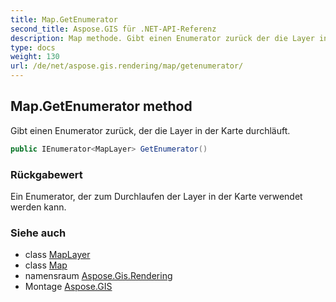 ```yaml
---
title: Map.GetEnumerator
second_title: Aspose.GIS für .NET-API-Referenz
description: Map methode. Gibt einen Enumerator zurück der die Layer in der Karte durchläuft.
type: docs
weight: 130
url: /de/net/aspose.gis.rendering/map/getenumerator/
---
```

## Map.GetEnumerator method

Gibt einen Enumerator zurück, der die Layer in der Karte durchläuft.

```csharp
public IEnumerator<MapLayer> GetEnumerator()
```

### Rückgabewert

Ein Enumerator, der zum Durchlaufen der Layer in der Karte verwendet werden kann.

### Siehe auch

* class [MapLayer](../../maplayer/)
* class [Map](../)
* namensraum [Aspose.Gis.Rendering](../../map/)
* Montage [Aspose.GIS](../../../)



